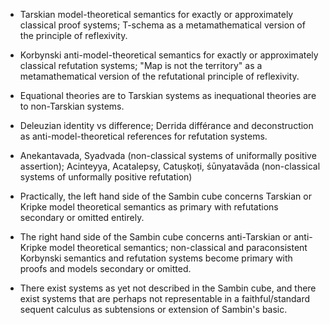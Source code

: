 * Tarskian model-theoretical semantics for exactly or approximately classical proof systems; T-schema as a metamathematical version of the principle of reflexivity.
* Korbynski anti-model-theoretical semantics for exactly or approximately classical refutation systems; "Map is not the territory" as a metamathematical version of the refutational principle of reflexivity.

* Equational theories are to Tarskian systems as inequational theories are to non-Tarskian systems.
* Deleuzian identity vs difference; Derrida différance and deconstruction as anti-model-theoretical references for refutation systems.
* Anekantavada, Syadvada (non-classical systems of uniformally positive assertion); Acinteyya, Acatalepsy, Catuṣkoṭi, śūnyatavāda (non-classical systems of unformally positive refutation)

* Practically, the left hand side of the Sambin cube concerns Tarskian or Kripke model theoretical semantics as primary with refutations secondary or omitted entirely.
* The right hand side of the Sambin cube concerns anti-Tarskian or anti-Kripke model theoretical semantics; non-classical and paraconsistent Korbynski semantics and refutation systems become primary with proofs and models secondary or omitted.
* There exist systems as yet not described in the Sambin cube, and there exist systems that are perhaps not representable in a faithful/standard sequent calculus as subtensions or extension of Sambin's basic.


